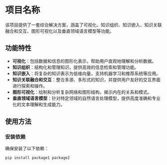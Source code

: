 # 项目名称

该项目提供了一套综合解决方案，涵盖了可视化、知识组织、知识嵌入、知识关联融合和交互、图形可视化以及垂直领域语言模型等功能。

## 功能特性

- **可视化**：包括数据和信息的图形化表示，帮助用户直观地理解和分析数据。
- **知识组织**：结构化和管理知识，提供高效的信息检索和管理功能。
- **知识嵌入**：将复杂的知识表示为低维向量，支持机器学习和推荐系统等应用。
- **知识关联融合和交互**：整合多源、多形式的知识，并提供用户友好的交互界面进行探索和操作。
- **图形可视化**：绘制和分析复杂网络和图形结构，揭示内在的关系和模式。
- **垂直领域语言模型**：针对特定领域的自然语言处理模型，提供高度准确和专业化的文本理解和生成能力。

## 使用方法

### 安装依赖

确保安装了以下依赖：

```bash
pip install package1 package2
